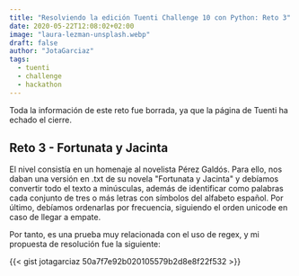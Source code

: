 ```yaml
---
title: "Resolviendo la edición Tuenti Challenge 10 con Python: Reto 3"
date: 2020-05-22T12:08:02+02:00
image: "laura-lezman-unsplash.webp"
draft: false
author: "JotaGarciaz"
tags:
  - tuenti
  - challenge
  - hackathon
---
```


Toda la información de este reto fue borrada, ya que la página de Tuenti ha echado el cierre.

## **Reto 3** - Fortunata y Jacinta

El nivel consistía en un homenaje al novelista Pérez Galdós. Para ello, nos daban una versión en .txt de su novela "Fortunata y Jacinta" y debíamos convertir todo el texto a minúsculas, además de identificar como palabras cada conjunto de tres o más letras con símbolos del alfabeto español. Por último, debíamos ordenarlas por frecuencia, siguiendo el orden unicode en caso de llegar a empate.

Por tanto, es una prueba muy relacionada con el uso de regex, y mi propuesta de resolución fue la siguiente:

{{< gist jotagarciaz 50a7f7e92b020105579b2d8e8f22f532 >}}
